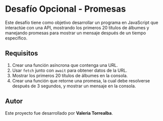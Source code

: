 # Desafío Opcional - Promesas

Este desafío tiene como objetivo desarrollar un programa en JavaScript que interactúe con una API, mostrando los primeros 20 títulos de álbumes y manejando promesas para mostrar un mensaje después de un tiempo específico.

## Requisitos

1. Crear una función asíncrona que contenga una URL.
2. Usar `fetch` junto con `await` para obtener datos de la URL.
3. Mostrar los primeros 20 títulos de álbumes en la consola.
4. Crear una función que retorne una promesa, la cual debe resolverse después de 3 segundos, y mostrar un mensaje en la consola.

## Autor

Este proyecto fue desarrollado por **Valeria Torrealba**.
